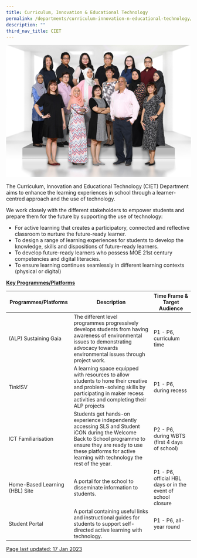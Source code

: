 ```yaml
---
title: Curriculum, Innovation & Educational Technology
permalink: /departments/curriculum-innovation-n-educational-technology/
description: ""
third_nav_title: CIET
---
```

<img src="/images/CIET.jpg">

<p>The Curriculum, Innovation and Educational Technology (CIET) Department aims to enhance the learning experiences in school through a learner-centred approach and the use of technology.</p>

<p>We work closely with the different stakeholders to empower students and prepare them for the future by supporting the use of technology:</p>


* For active learning that creates a participatory, connected and reflective classroom to nurture the future-ready learner.
* To design a range of learning experiences for students to develop the knowledge, skills and dispositions of future-ready learners.
* To develop future-ready learners who possess MOE 21st century competencies and digital literacies.
* To ensure learning continues seamlessly in different learning contexts (physical or digital)

<p><strong><u>Key Programmes/Platforms<br /></strong>
	
	

| Programmes/Platforms | Description |Time Frame & Target Audience  |
| -------- | -------- | -------- |
| (ALP) Sustaining Gaia |  The different level programmes progressively develops students from having awareness of environmental issues to demonstrating advocacy towards environmental issues through project work.| P1 - P6, curriculum time|
| Tink!SV | A learning space equipped with resources to allow students to hone their creative and problem-solving skills by participating in maker recess activities and completing their ALP projects| P1 - P6, during recess|
|ICT Familiarisation|  Students get hands-on experience independently accessing SLS and Student iCON during the Welcome Back to School programme to ensure they are ready to use these platforms for active learning with technology the rest of the year.|P2 - P6, during WBTS (first 4 days of school)
|Home-Based Learning (HBL) Site|A portal for the school to disseminate information to students.|P1 - P6, official HBL days or in the event of school closure
|Student Portal|A portal containing useful links and instructional guides for students to support self-directed active learning with technology.|P1 - P6, all-year round|
	
<p>Page last updated: 17 Jan 2023</p>
